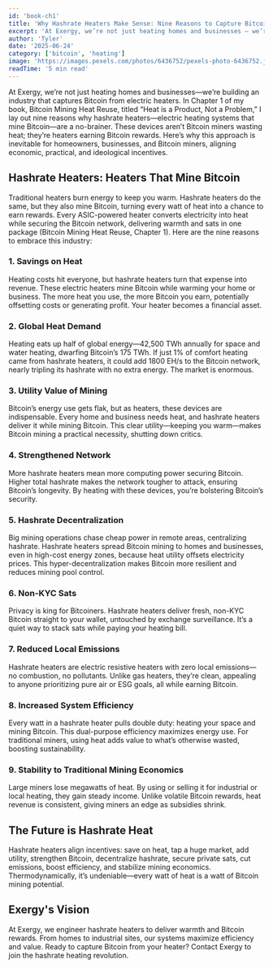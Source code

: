 ```yaml
---
id: 'book-ch1'
title: 'Why Hashrate Heaters Make Sense: Nine Reasons to Capture Bitcoin from Electric Heaters'
excerpt: 'At Exergy, we’re not just heating homes and businesses — we’re building an industry that captures Bitcoin from electric heaters. '
author: 'Tyler'
date: '2025-06-24'
category: ['bitcoin', 'heating']
image: 'https://images.pexels.com/photos/6436752/pexels-photo-6436752.jpeg?auto=compress&cs=tinysrgb&w=1260&h=750&dpr=2'
readTime: '5 min read'
---
```


At Exergy, we’re not just heating homes and businesses—we’re building an industry that captures Bitcoin from electric heaters. In Chapter 1 of my book, Bitcoin Mining Heat Reuse, titled “Heat is a Product, Not a Problem,” I lay out nine reasons why hashrate heaters—electric heating systems that mine Bitcoin—are a no-brainer. These devices aren’t Bitcoin miners wasting heat; they’re heaters earning Bitcoin rewards. Here’s why this approach is inevitable for homeowners, businesses, and Bitcoin miners, aligning economic, practical, and ideological incentives.

## Hashrate Heaters: Heaters That Mine Bitcoin

Traditional heaters burn energy to keep you warm. Hashrate heaters do the same, but they also mine Bitcoin, turning every watt of heat into a chance to earn rewards. Every ASIC-powered heater converts electricity into heat while securing the Bitcoin network, delivering warmth and sats in one package (Bitcoin Mining Heat Reuse, Chapter 1). Here are the nine reasons to embrace this industry:

### 1. Savings on Heat

Heating costs hit everyone, but hashrate heaters turn that expense into revenue. These electric heaters mine Bitcoin while warming your home or business. The more heat you use, the more Bitcoin you earn, potentially offsetting costs or generating profit. Your heater becomes a financial asset.

### 2. Global Heat Demand

Heating eats up half of global energy—42,500 TWh annually for space and water heating, dwarfing Bitcoin’s 175 TWh. If just 1% of comfort heating came from hashrate heaters, it could add 1800 EH/s to the Bitcoin network, nearly tripling its hashrate with no extra energy. The market is enormous.

### 3. Utility Value of Mining

Bitcoin’s energy use gets flak, but as heaters, these devices are indispensable. Every home and business needs heat, and hashrate heaters deliver it while mining Bitcoin. This clear utility—keeping you warm—makes Bitcoin mining a practical necessity, shutting down critics.

### 4. Strengthened Network

More hashrate heaters mean more computing power securing Bitcoin. Higher total hashrate makes the network tougher to attack, ensuring Bitcoin’s longevity. By heating with these devices, you’re bolstering Bitcoin’s security.

### 5. Hashrate Decentralization

Big mining operations chase cheap power in remote areas, centralizing hashrate. Hashrate heaters spread Bitcoin mining to homes and businesses, even in high-cost energy zones, because heat utility offsets electricity prices. This hyper-decentralization makes Bitcoin more resilient and reduces mining pool control.

### 6. Non-KYC Sats

Privacy is king for Bitcoiners. Hashrate heaters deliver fresh, non-KYC Bitcoin straight to your wallet, untouched by exchange surveillance. It’s a quiet way to stack sats while paying your heating bill.

### 7. Reduced Local Emissions

Hashrate heaters are electric resistive heaters with zero local emissions—no combustion, no pollutants. Unlike gas heaters, they’re clean, appealing to anyone prioritizing pure air or ESG goals, all while earning Bitcoin.

### 8. Increased System Efficiency

Every watt in a hashrate heater pulls double duty: heating your space and mining Bitcoin. This dual-purpose efficiency maximizes energy use. For traditional miners, using heat adds value to what’s otherwise wasted, boosting sustainability.

### 9. Stability to Traditional Mining Economics

Large miners lose megawatts of heat. By using or selling it for industrial or local heating, they gain steady income. Unlike volatile Bitcoin rewards, heat revenue is consistent, giving miners an edge as subsidies shrink.

## The Future is Hashrate Heat

Hashrate heaters align incentives: save on heat, tap a huge market, add utility, strengthen Bitcoin, decentralize hashrate, secure private sats, cut emissions, boost efficiency, and stabilize mining economics. Thermodynamically, it’s undeniable—every watt of heat is a watt of Bitcoin mining potential.

## Exergy's Vision

At Exergy, we engineer hashrate heaters to deliver warmth and Bitcoin rewards. From homes to industrial sites, our systems maximize efficiency and value. Ready to capture Bitcoin from your heater? Contact Exergy to join the hashrate heating revolution.